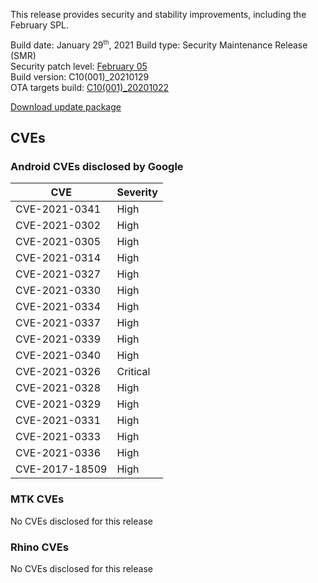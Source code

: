 This release provides security and stability improvements, including the February SPL.

Build date: January 29<sup><small>th</small></sup>, 2021
Build type: Security Maintenance Release (SMR)  
Security patch level: [February 05](https://source.android.com/security/bulletin/2021-02-01)  
Build version: C10(001)_20210129  
OTA targets build: [C10(001)_20201022](/security/releases/c10/c10-001_20201022)

<i class="far fa-cloud-download-alt"></i> [Download update package](https://android.googleapis.com/packages/ota-api/package/f69d345ae3236d58e7136e280c6a021f07303858.zip)

## CVEs
### Android CVEs disclosed by Google

| **CVE** | **Severity** |
|---------|--------------|
| CVE-2021-0341 | High |
| CVE-2021-0302	| High |
| CVE-2021-0305	| High |
| CVE-2021-0314	| High |
| CVE-2021-0327	| High |
| CVE-2021-0330	| High |
| CVE-2021-0334	| High |
| CVE-2021-0337	| High |
| CVE-2021-0339	| High |
| CVE-2021-0340	| High |
| CVE-2021-0326	| Critical |
| CVE-2021-0328	| High |
| CVE-2021-0329	| High |
| CVE-2021-0331	| High |
| CVE-2021-0333	| High |
| CVE-2021-0336	| High |
| CVE-2017-18509 | High |

### MTK CVEs
No CVEs disclosed for this release

### Rhino CVEs
No CVEs disclosed for this release
